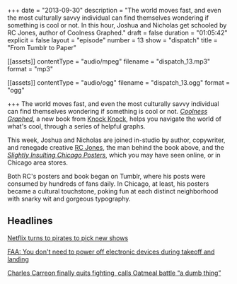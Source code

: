 +++
date = "2013-09-30"
description = "The world moves fast, and even the most culturally savvy individual can find themselves wondering if something is cool or not. In this hour, Joshua and Nicholas get schooled by RC Jones, author of Coolness Graphed."
draft = false
duration = "01:05:42"
explicit = false
layout = "episode"
number = 13
show = "dispatch"
title = "From Tumblr to Paper"

[[assets]]
  contentType = "audio/mpeg"
  filename = "dispatch_13.mp3"
  format = "mp3"

[[assets]]
  contentType = "audio/ogg"
  filename = "dispatch_13.ogg"
  format = "ogg"

+++
The world moves fast, and even the most culturally savvy individual can find themselves wondering if something is cool or not. [*Coolness Graphed*](http://coolnessgraphed.com), a new book from [Knock Knock](http://www.knockknockstuff.com), helps you navigate the world of what's cool, through a series of helpful graphs.

This week, Joshua and Nicholas are joined in-studio by author, copywriter, and renegade creative [RC Jones](https://twitter.com/likethecola), the man behind the book above, and the [*Slightly Insulting Chicago Posters*](http://slightlyinsultingchicagoposters.tumblr.com), which you may have seen online, or in Chicago area stores.

Both RC's posters and book began on Tumblr, where his posts were consumed by hundreds of fans daily. In Chicago, at least, his posters became a cultural touchstone, poking fun at each distinct neighborhood with snarky wit and gorgeous typography.

## Headlines

[Netflix turns to pirates to pick new shows](http://www.pcworld.com/article/2048844/netflix-turns-to-pirates-to-pick-new-shows.html)

[FAA: You don't need to power off electronic devices during takeoff and landing](http://arstechnica.com/tech-policy/2013/09/finally-we-wont-have-to-power-off-during-takeoff-and-landing)

[Charles Carreon finally quits fighting, calls Oatmeal battle “a dumb thing”](http://arstechnica.com/tech-policy/2013/09/charles-carreon-withdraws-final-appeal-says-entire-affair-was-a-dumb-thing)